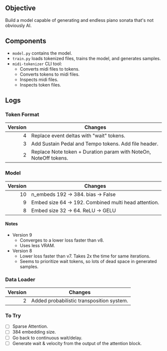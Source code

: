 ## Objective

Build a model capable of generating and endless piano sonata that's not obviously AI.

## Components

- `model.py` contains the model.
- `train.py` loads tokenized files, trains the model, and generates samples.
- `midi-tokenizer` CLI tool:
  - Converts midi files to tokens.
  - Converts tokens to midi files.
  - Inspects midi files.
  - Inspects token files.

## Logs

### Token Format

| Version | Changes                                                          |
| ------: | ---------------------------------------------------------------- |
|       4 | Replace event deltas with "wait" tokens.                         |
|       3 | Add Sustain Pedal and Tempo tokens. Add file header.             |
|       2 | Replace Note token + Duration param with NoteOn, NoteOff tokens. |

### Model

| Version | Changes                                              |
| ------: | ---------------------------------------------------- |
|      10 | n_embeds 192 -> 384. bias -> False                   |
|       9 | Embed size 64 -> 192. Combined multi head attention. |
|       8 | Embed size 32 -> 64. ReLU -> GELU                    |

#### Notes

- Version 9
  - Converges to a lower loss faster than v8.
  - Uses less VRAM.
- Version 8
  - Lower loss faster than v7. Takes 2x the time for same iterations.
  - Seems to prioritize wait tokens, so lots of dead space in generated samples.

### Data Loader

| Version | Changes                                   |
| ------: | ----------------------------------------- |
|       2 | Added probabilistic transposition system. |

### To Try

- [ ] Sparse Attention.
- [ ] 384 embedding size.
- [ ] Go back to continuous wait/delay.
- [ ] Generate wait & velocity from the output of the attention block.
